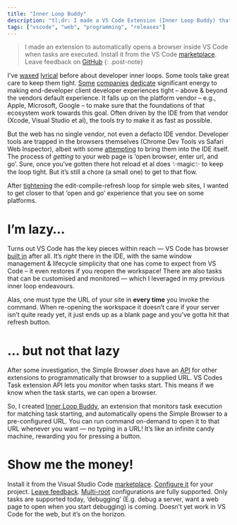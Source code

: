 ```yaml
---
title: "Inner Loop Buddy"
description: "tl;dr: I made a VS Code Extension (Inner Loop Buddy) that opens a browser tab when you run a task"
tags: ["vscode", "web", "programming", "releases"]
---
```

> I made an extension to automatically opens a browser inside VS Code when tasks are executed. Install it from the VS Code [marketplace](https://marketplace.visualstudio.com/items?itemName=codevoid.inner-loop-buddy). Leave feedback on [GitHub](https://github.com/grork/InnerLoopBuddy/issues)
{: .post-note}

I've [waxed](https://www.codevoid.net/ruminations/2022/04/05/file-new-project-innerloop.html) [lyrical](https://www.codevoid.net/ruminations/2022/04/12/demoralized-by-complexity.html) before about developer inner loops. Some tools take great care to keep them tight. [Some](https://medium.com/pinterest-engineering/developing-fast-reliable-ios-builds-at-pinterest-part-one-cb1810407b92) [companies](https://developer.squareup.com/blog/getting-squares-ios-build-ready-for-apple-silicon-with-bazel/) [dedicate](https://dropbox.tech/mobile/modernizing-our-android-build-system-part-i-the-planning) significant energy to making end-developer client developer experiences tight – above & beyond the vendors default experience. It falls up on the platform vendor – e.g., Apple, Microsoft, Google – to make sure that the foundations of that ecosystem work towards this goal. Often driven by the IDE from that vendor (Xcode, Visual Studio et al), the tools *try* to make it as fast as possible.

But the web has no single vendor, not even a defacto IDE vendor. Developer tools are trapped in the browsers themselves (Chrome Dev Tools vs Safari Web Inspector), albeit with some [attempting](https://marketplace.visualstudio.com/items?itemName=ms-edgedevtools.vscode-edge-devtools) to bring them into the IDE itself. The process of *getting* to your web page is ‘open browser, enter url, and go’. Sure, once you've gotten there hot reload et al does ✨magic✨ to keep the loop tight. But it’s still a chore (a small one) to get to that flow. 

After [tightening](https://www.codevoid.net/ruminations/2022/04/05/file-new-project-innerloop.html) the edit-compile-refresh loop for simple web sites, I wanted to get closer to that ‘open and go’ experience that you see on some platforms. 

# I’m lazy…
Turns out VS Code has the key pieces within reach — VS Code has browser [built in](https://github.com/microsoft/vscode/blob/main/extensions/simple-browser/README.md) after all. It’s *right* there in the IDE, with the same window management & lifecycle simplicity that one has come to expect from VS Code – it even restores if you reopen the workspace! There are also tasks that can be customised and monitored — which I leveraged in my previous inner loop endeavours.

Alas, one must type the URL of your site in **every time** you invoke the command. When re-opening the workspace it doesn’t care if your server isn’t quite ready yet, it just ends up as a blank page and you’ve gotta hit that refresh button.

# … but not that lazy
After some investigation, the Simple Browser *does* have an [API](https://github.com/microsoft/vscode/blob/main/extensions/simple-browser/src/extension.ts#L61) for other extensions to programmatically that browser to a supplied URL. VS Codes Task extension API lets you *monitor* when tasks start. This means if we know when the task starts, we can open a browser.

So, I created [Inner Loop Buddy](https://marketplace.visualstudio.com/items?itemName=codevoid.inner-loop-buddy), an extension that monitors task execution for matching task starting, and automatically opens the Simple Browser to a pre-configured URL. You can run command on-demand to open it to that URL whenever you want — no typing in a URL! It’s like an infinite candy machine, rewarding you for pressing a button.

# Show me the money!
Install it from the Visual Studio Code [marketplace](https://marketplace.visualstudio.com/items?itemName=codevoid.inner-loop-buddy). [Configure it](https://github.com/grork/InnerLoopBuddy#configuring-task-matching-rules) for your project. [Leave feedback](https://github.com/grork/InnerLoopBuddy/issues). [Multi-root](https://github.com/grork/InnerLoopBuddy#multi-root-support) configurations are fully supported. Only tasks are supported today, ‘debugging’ (E.g. debug a server, want a web page to open when you start debugging) is coming. Doesn’t yet work in VS Code for the web, but it’s on the horizon.